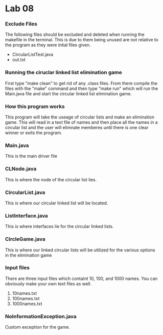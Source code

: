 # Lab 08

### Exclude Files 

The following files should be excluded and deleted when running the makefile in the terminal. This is due to them being unused are not relative to the program as they were intial files given.

* CircularListTest.java
* out.txt

### Running the ciruclar linked list elimination game 

First type "make clean" to get rid of any .class files. From there compile the files with the "make" command and then type "make run" which will run the Main.java file and start the circular linked list elimination game. 

### How this program works 

This program will take the useage of circular lists and make an elimination game. This will read in a text file of names and then place all the names in a circular list and the user will elimnate memberes until there is one clear winner or exits the program. 

### Main.java 

This is the main driver file 

### CLNode.java

This is where the node of the circular list lies. 

### CircularList.java

This is where our circular linked list will be located. 

### ListInterface.java

This is where interfaces lie for the circular linked lists.

### CircleGame.java 

This is where our linked circular lists will be utilized for the various options in the elimination game 

### Input files 

There are three input files which containt 10, 100, and 1000 names. You can obviously make your own text files as well. 

1. 10names.txt
2. 100names.txt
3. 1000names.txt

### NoInformationException.java

Custom exception for the game.


